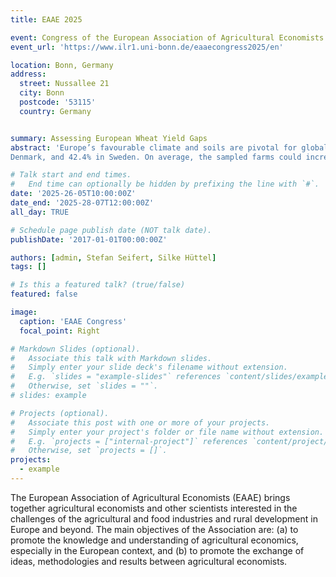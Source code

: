 ```yaml
---
title: EAAE 2025

event: Congress of the European Association of Agricultural Economists
event_url: 'https://www.ilr1.uni-bonn.de/eaaecongress2025/en'

location: Bonn, Germany
address:
  street: Nussallee 21
  city: Bonn
  postcode: '53115'
  country: Germany


summary: Assessing European Wheat Yield Gaps
abstract: 'Europe’s favourable climate and soils are pivotal for global cereal production and Food security. Ensuring cereal productivity is an important cornerstone of this security. However, yield gaps-the differences between potential and actual yields—persist. Addressing and closing These gaps is essential for ensuring global food security. Here, we assess wheat yield gaps, the second most widely grown cereal, for selected European countries (Germany, Spain, Portugal, Denmark, and Sweden). We quantify the Efficiency yield gap—the difference between realized yields and the maximum obtainable yield for a given resource allocation. We evaluate determinants of the efficiency yield gap and test farm organisation, agro-climatic conditions, and the European Union’s (EU) Common Agricultural Policy (CAP). We combine EU Farm Accountancy Data Network farm-level data from 2004 to 2020 with simulated potential yields from the AquaCrop crop growth model. We optimize soil moisture within AquaCrop to simulate potential yields and estimate the total yield gap. Using stochastic frontier analysis, we obtain estimates of the efficiency yield gap and test determinants, among others, altitude, the share of hired labour, and the CAP reforms. Based on a sample of wheat-producing farms, we find an average wheat yield gap of 35.4% in Germany, 56.6% in Spain, 18.3% in Portugal, 34.2% in
Denmark, and 42.4% in Sweden. On average, the sampled farms could increase wheat output by 3.1 t/ha by closing the efficiency gap and an additional 5.8 t/ha by bridging the gap to potential yields. We find CAP reforms to widen yield gaps. In contrast, a higher share of hired labour is positively associated with closing yield gaps in Denmark and Sweden. These findings underscore the need to address and close wheat yield gaps by, for instance, incentivizing adaptation.'

# Talk start and end times.
#   End time can optionally be hidden by prefixing the line with `#`.
date: '2025-26-05T10:00:00Z'
date_end: '2025-28-07T12:00:00Z'
all_day: TRUE

# Schedule page publish date (NOT talk date).
publishDate: '2017-01-01T00:00:00Z'

authors: [admin, Stefan Seifert, Silke Hüttel]
tags: []

# Is this a featured talk? (true/false)
featured: false

image:
  caption: 'EAAE Congress'
  focal_point: Right

# Markdown Slides (optional).
#   Associate this talk with Markdown slides.
#   Simply enter your slide deck's filename without extension.
#   E.g. `slides = "example-slides"` references `content/slides/example-slides.md`.
#   Otherwise, set `slides = ""`.
# slides: example

# Projects (optional).
#   Associate this post with one or more of your projects.
#   Simply enter your project's folder or file name without extension.
#   E.g. `projects = ["internal-project"]` references `content/project/deep-learning/index.md`.
#   Otherwise, set `projects = []`.
projects:
  - example
---
```


The European Association of Agricultural Economists (EAAE) brings together agricultural economists and other scientists interested in the challenges of the agricultural and food industries and rural development in Europe and beyond. The main objectives of the Association are: (a) to promote the knowledge and understanding of agricultural economics, especially in the European context, and (b) to promote the exchange of ideas, methodologies and results between agricultural economists.

